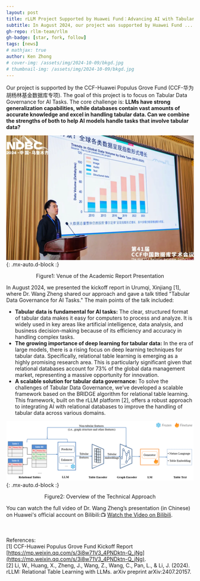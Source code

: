 ```yaml
---
layout: post
title: rLLM Project Supported by Huawei Fund：Advancing AI with Tabular Data
subtitle: In August 2024, our project was supported by Huawei Fund ... 
gh-repo: rllm-team/rllm
gh-badge: [star, fork, follow]
tags: [news]
# mathjax: true
author: Ken Zhong
# cover-img: /assets/img/2024-10-09/bkgd.jpg
# thumbnail-img: /assets/img/2024-10-09/bkgd.jpg
---
```


Our project is supported by the CCF-Huawei Populus Grove Fund (CCF-华为胡杨林基金数据库专项). The goal of this project is to focus on Tabular Data Governance for AI Tasks. The core challenge is: **LLMs have strong generalization capabilities, while databases contain vast amounts of accurate knowledge and excel in handling tabular data. Can we combine the strengths of both to help AI models handle tasks that involve tabular data?**

![photo_of_the_scene](/assets/img/2024-08-31/image.png){: .mx-auto.d-block :}
<p style="text-align: center;">Figure1: Venue of the Academic Report Presentation</p>

In August 2024, we presented the kickoff report in Urumqi, Xinjiang [1], where Dr. Wang Zheng shared our approach and gave a talk titled "Tabular Data Governance for AI Tasks." The main points of the talk included:
- **Tabular data is fundamental for AI tasks:** The clear, structured format of tabular data makes it easy for computers to process and analyze. It is widely used in key areas like artificial intelligence, data analysis, and business decision-making because of its efficiency and accuracy in handling complex tasks.
- **The growing importance of deep learning for tabular data:** In the era of large models, there is a rising focus on deep learning techniques for tabular data. Specifically, relational table learning is emerging as a highly promising research area. This is particularly significant given that relational databases account for 73% of the global data management market, representing a massive opportunity for innovation.
- **A scalable solution for tabular data governance:** To solve the challenges of Tabular Data Governance, we’ve developed a scalable framework based on the BRIDGE algorithm for relational table learning. This framework, built on the rLLM platform [2], offers a robust approach to integrating AI with relational databases to improve the handling of tabular data across various domains.

![Overview_of_the_Technical_Approach](/assets/img/2024-08-31/image1.png){: .mx-auto.d-block :}
<p style="text-align: center;">Figure2: Overview of the Technical Approach</p>

You can watch the full video of Dr. Wang Zheng’s presentation (in Chinese) on Huawei's official account on Bilibili:📺 [Watch the Video on Bilibili](https://www.bilibili.com/video/BV1qz421i7Yz).

<br>

References:     
[1] CCF-Huawei Populus Grove Fund Kickoff Report [https://mp.weixin.qq.com/s/3i8w71V3_4PNDktn-Q_jNg](https://mp.weixin.qq.com/s/3i8w71V3_4PNDktn-Q_jNg).     
[2] Li, W., Huang, X., Zheng, J., Wang, Z., Wang, C., Pan, L., & Li, J. (2024). rLLM: Relational Table Learning with LLMs. arXiv preprint arXiv:2407.20157.
